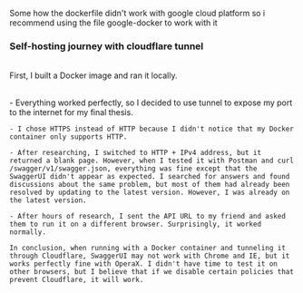 Some how the dockerfile didn't work with google cloud platform so i recommend using the file google-docker to work with it

<h3> Self-hosting journey with cloudflare tunnel </h3>

<br>First, I built a Docker image and ran it locally.</br>

<br>
    - Everything worked perfectly, so I decided to use tunnel to expose my port to the internet for my final thesis.
    
    - I chose HTTPS instead of HTTP because I didn't notice that my Docker container only supports HTTP.
    
    - After researching, I switched to HTTP + IPv4 address, but it returned a blank page. However, when I tested it with Postman and curl /swagger/v1/swagger.json, everything was fine except that the SwaggerUI didn't appear as expected. I searched for answers and found discussions about the same problem, but most of them had already been resolved by updating to the latest version. However, I was already on the latest version.
    
    - After hours of research, I sent the API URL to my friend and asked them to run it on a different browser. Surprisingly, it worked normally.
    
    In conclusion, when running with a Docker container and tunneling it through Cloudflare, SwaggerUI may not work with Chrome and IE, but it works perfectly fine with OperaX. I didn't have time to test it on other browsers, but I believe that if we disable certain policies that prevent Cloudflare, it will work.
</br>
